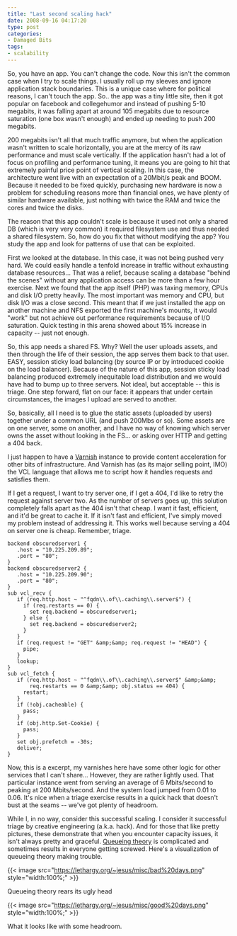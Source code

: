 ```yaml
---
title: "Last second scaling hack"
date: 2008-09-16 04:17:20
type: post
categories:
- Damaged Bits
tags:
- scalability
---
```


So, you have an app.  You can't change the code.  Now this isn't the common case when I try to scale things. I usually roll up my sleeves and ignore application stack boundaries.  This is a unique case where for political reasons, I can't touch the app.  So.. the app was a tiny little site, then it got popular on facebook and collegehumor and instead of pushing 5-10 megabits, it was falling apart at around 105 megabits due to resource saturation (one box wasn't enough) and ended up needing to push 200 megabits.

200 megabits isn't all that much traffic anymore, but when the application wasn't written to scale horizontally, you are at the mercy of its raw performance and must scale vertically.  If the application hasn't had a lot of focus on profiling and performance tuning, it means you are going to hit that extremely painful price point of vertical scaling.  In this case, the architecture went live with an expectation of a 20Mbit/s peak and BOOM.  Because it needed to be fixed quickly, purchasing new hardware is now a problem for scheduling reasons more than financial ones, we have plenty of similar hardware available, just nothing with twice the RAM and twice the cores and twice the disks.

The reason that this app couldn't scale is because it used not only a shared DB (which is very very common) it required filesystem use and thus needed a shared filesystem.  So, how do you fix that without modifying the app?  You study the app and look for patterns of use that can be exploited.

First we looked at the database.  In this case, it was not being pushed very hard.  We could easily handle a tenfold increase in traffic without exhausting database resources...  That was a relief, because scaling a database "behind the scenes" without any application access can be more than a few hour exercise.  Next we found that the app itself (PHP) was taxing memory, CPUs and disk I/O pretty heavily.  The most important was memory and CPU, but disk I/O was a close second.  This meant that if we just installed the app on another machine and NFS exported the first machine's mounts, it would "work" but not achieve out performance requirements because of I/O saturation.  Quick testing in this arena showed about 15% increase in capacity -- just not enough.

So, this app needs a shared FS.  Why?  Well the user uploads assets, and then through the life of their session, the app serves them back to that user.  EASY, session sticky load balancing (by source IP or by introduced cookie on the load balancer).  Because of the nature of this app, session sticky load balancing produced extremely inequitable load distribution and we would have had to bump up to three servers.  Not ideal, but acceptable -- this is triage.  One step forward, flat on our face:  it appears that under certain circumstances, the images I upload are served to another.

So, basically, all I need is to glue the static assets (uploaded by users) together under a common URL (and push 200Mbs or so).  Some assets are on one server, some on another, and I have no way of knowing which server owns the asset without looking in the FS... or asking over HTTP and getting a 404 back.

I just happen to have a [Varnish](https://varnish.projects.linpro.no/) instance to provide content acceleration for other bits of infrastructure.  And Varnish has (as its major selling point, IMO) the VCL language that allows me to script how it handles requests and satisfies them.

If I get a request, I want to try server one, if I get a 404, I'd like to retry the request against server two.  As the number of servers goes up, this solution completely falls apart as the 404 isn't that cheap.  I want it fast, efficient, and it'd be great to cache it.  If it isn't fast and efficient, I've simply moved my problem instead of addressing it.  This works well because serving a 404 on server one is cheap.  Remember, triage.

    backend obscuredserver1 {
       .host = "10.225.209.89";
       .port = "80";
    }
    backend obscuredserver2 {
       .host = "10.225.209.90";
       .port = "80";
    }
    sub vcl_recv {
       if (req.http.host ~ "^fqdn\\.of\\.caching\\.server$") {
         if (req.restarts == 0) {
           set req.backend = obscuredserver1;
         } else {
           set req.backend = obscuredserver2;
         }
       }
       if (req.request != "GET" &amp;&amp; req.request != "HEAD") {
         pipe;
       }
       lookup;
    }
    sub vcl_fetch {
       if (req.http.host ~ "^fqdn\\.of\\.caching\\.server$" &amp;&amp;
           req.restarts == 0 &amp;&amp; obj.status == 404) {
         restart;
       }
       if (!obj.cacheable) {
         pass;
       }
       if (obj.http.Set-Cookie) {
         pass;
       }
       set obj.prefetch = -30s;
       deliver;
    }

Now, this is a excerpt, my varnishes here have some other logic for other services that I can't share... However, they are rather lightly used.  That particular instance went from serving an average of 6 Mbits/second to peaking at 200 Mbits/second.  And the system load jumped from 0.01 to 0.06.  It's nice when a triage exercise results in a quick hack that doesn't bust at the seams -- we've got plenty of headroom.

While I, in no way, consider this successful scaling.  I consider it successful triage by creative engineering (a.k.a. hack).  And for those that like pretty pictures, these demonstrate that when you encounter capacity issues, it isn't always pretty and graceful.  [Queueing theory](https://en.wikipedia.org/wiki/Queueing_theory) is complicated and sometimes results in everyone getting screwed.  Here's a visualization of queueing theory making trouble.

{{< image src="https://lethargy.org/~jesus/misc/bad%20days.png" style="width:100%;" >}}

Queueing theory rears its ugly head

{{< image src="https://lethargy.org/~jesus/misc/good%20days.png" style="width:100%;" >}}

What it looks like with some headroom.
